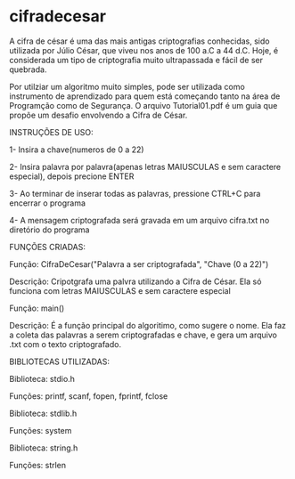 # cifradecesar
A cifra de césar é uma das mais antigas criptografias conhecidas, sido utilizada por Júlio César, que viveu nos anos de 100 a.C a 44 d.C. Hoje, é considerada um tipo de criptografia muito ultrapassada e fácil de ser quebrada.

Por utilziar um algoritmo muito simples, pode ser utilizada como instrumento de aprendizado para quem está começando tanto na área de Programção como de Segurança. O arquivo Tutorial01.pdf é um guia que propõe um desafio envolvendo a Cifra de César.


INSTRUÇÕES DE USO:


1- Insira a chave(numeros de 0 a 22)

2- Insira palavra por palavra(apenas letras MAIUSCULAS e sem caractere especial), depois precione ENTER

3- Ao terminar de inserar todas as palavras, pressione CTRL+C para encerrar o programa

4- A mensagem criptografada será gravada em um arquivo cifra.txt no diretório do programa


FUNÇÕES CRIADAS:


Função: CifraDeCesar("Palavra a ser criptografada", "Chave (0 a 22)")

Descrição: Cripotgrafa uma palvra utilizando a Cifra de César. Ela só funciona com letras MAIUSCULAS e sem caractere especial

Função: main()

Descrição: É a função principal do algoritimo, como sugere o nome. Ela faz a coleta das palavras a serem criptografadas e chave, e gera um arquivo .txt com o texto criptografado.



BIBLIOTECAS UTILIZADAS:


Biblioteca: stdio.h

Funções: printf, scanf, fopen, fprintf, fclose

Biblioteca: stdlib.h

Funções: system

Biblioteca: string.h

Funções: strlen
